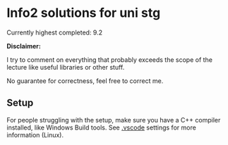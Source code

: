 # Info2 solutions for uni stg

Currently highest completed: 9.2

**Disclaimer:**

I try to comment on everything that probably exceeds the scope of the lecture like useful libraries or other stuff.

No guarantee for correctness, feel free to correct me.

## Setup

For people struggling with the setup, make sure you have a C++ compiler installed, like Windows Build tools. See [.vscode](./.vscode) settings for more information (Linux).
